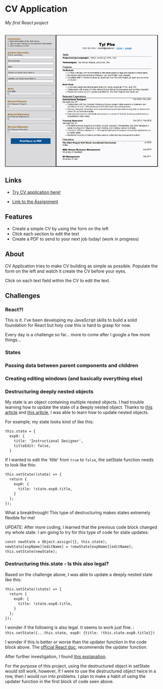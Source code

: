 # CV Application
###### My first React project

![(gif of project to be inserted here)](https://github.com/TYLPHE/TYLPHE/blob/main/readmeAssets/cv-application.gif)

## Links
- [Try CV application here!](https://tylphe.github.io/cv-application/)

- [Link to the Assignment](https://www.theodinproject.com/lessons/node-path-javascript-cv-application)

## Features
- Create a simple CV by using the form on the left
- Click each section to edit the text
- Create a PDF to send to your next job today! (work in progress)

## About
CV Application tries to make CV building as simple as possible. Populate the form on the left and watch it create the CV before your eyes.

Click on each text field within the CV to edit the text.

## Challenges
### React?!
This is it. I've been developing my JavaScript skills to build a solid foundation for React but holy cow this is hard to grasp for now.

Every day is a challenge so far... more to come after I google a few more things...

### States

### Passing data between parent components and children

### Creating editing windows (and basically everything else)

### Destructuring deeply nested objects
My state is an object containing multiple nested objects. I had trouble learning how to update the state of a deeply nested object. Thanks to [this article](https://itnext.io/using-es6-to-destructure-nested-objects-in-javascript-avoid-undefined-errors-that-break-your-code-612ae67913e9) and [this article](https://medium.com/@pyrolistical/destructuring-nested-objects-9dabdd01a3b8), I was able to learn how to update nested objects.

For example, my state looks kind of like this:
```
this.state = {
  exp0: {
    title: 'Instructional Designer',
    titleEdit: false,
  }
```

If I wanted to edit the 'title' from `true` to `false`, the setState function needs to look like this:
```
this.setState((state) => {
  return {
    exp0: {
      title: !state.exp0.title,
    }
  };
});
```
What a breakthrough! This type of destructuring makes states extremely flexible for me!

UPDATE: After more coding, I learned that the previous code block changed my whole state. I am going to try for this type of code for state updates:
```
const newState = Object.assign({}, this.state);
newState[expName][editName] = !newState[expName][editName];
this.setState(newState);
```

### Destructuring this.state - Is this also legal?
Based on the challenge above, I was able to update a deeply nested state like this:
```
this.setState((state) => {
  return {
    exp0: {
      title: !state.exp0.title,
    }
  };
});
```

I wonder if the following is also legal. It seems to work just fine. :
`this.setState({...this.state, exp0: {title: !this.state.exp0.title}})`

I wonder if this is better or worse than the updater function in the code block above. The [official React doc](https://reactjs.org/docs/react-component.html#setstate), recommends the updater function.

After further investigation, I found [this explanation](https://stackoverflow.com/questions/55342406/updating-and-merging-state-object-using-react-usestate-hook).

For the purpose of this project, using the destructured object in setState would still work, however, if I were to use the destructured object twice in a row, then I would run into problems. I plan to make a habit of using the updater function in the first block of code seen above.